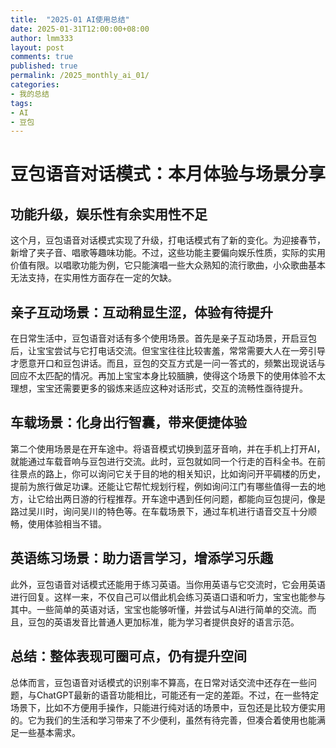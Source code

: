 ```yaml
---
title:  "2025-01 AI使用总结"
date: 2025-01-31T12:00:00+08:00
author: lmm333
layout: post
comments: true
published: true
permalink: /2025_monthly_ai_01/
categories:
- 我的总结
tags:
- AI
- 豆包
---
```



# 豆包语音对话模式：本月体验与场景分享

## 功能升级，娱乐性有余实用性不足
这个月，豆包语音对话模式实现了升级，打电话模式有了新的变化。为迎接春节，新增了夹子音、唱歌等趣味功能。不过，这些功能主要偏向娱乐性质，实际的实用价值有限。以唱歌功能为例，它只能演唱一些大众熟知的流行歌曲，小众歌曲基本无法支持，在实用性方面存在一定的欠缺。

## 亲子互动场景：互动稍显生涩，体验有待提升
在日常生活中，豆包语音对话有多个使用场景。首先是亲子互动场景，开启豆包后，让宝宝尝试与它打电话交流。但宝宝往往比较害羞，常常需要大人在一旁引导才愿意开口和豆包讲话。而且，豆包的交互方式是一问一答式的，频繁出现说话与回应不太匹配的情况。再加上宝宝本身比较腼腆，使得这个场景下的使用体验不太理想，宝宝还需要更多的锻炼来适应这种对话形式，交互的流畅性亟待提升。

## 车载场景：化身出行智囊，带来便捷体验
第二个使用场景是在开车途中。将语音模式切换到蓝牙音响，并在手机上打开AI，就能通过车载音响与豆包进行交流。此时，豆包就如同一个行走的百科全书。在前往景点的路上，你可以询问它关于目的地的相关知识，比如询问开平碉楼的历史，提前为旅行做足功课。还能让它帮忙规划行程，例如询问江门有哪些值得一去的地方，让它给出两日游的行程推荐。开车途中遇到任何问题，都能向豆包提问，像是路过吴川时，询问吴川的特色等。在车载场景下，通过车机进行语音交互十分顺畅，使用体验相当不错。

## 英语练习场景：助力语言学习，增添学习乐趣
此外，豆包语音对话模式还能用于练习英语。当你用英语与它交流时，它会用英语进行回复。这样一来，不仅自己可以借此机会练习英语口语和听力，宝宝也能参与其中。一些简单的英语对话，宝宝也能够听懂，并尝试与AI进行简单的交流。而且，豆包的英语发音比普通人更加标准，能为学习者提供良好的语言示范。

## 总结：整体表现可圈可点，仍有提升空间
总体而言，豆包语音对话模式的识别率不算高，在日常对话交流中还存在一些问题，与ChatGPT最新的语音功能相比，可能还有一定的差距。不过，在一些特定场景下，比如不方便用手操作，只能进行纯对话的场景中，豆包还是比较方便实用的。它为我们的生活和学习带来了不少便利，虽然有待完善，但凑合着使用也能满足一些基本需求。 

